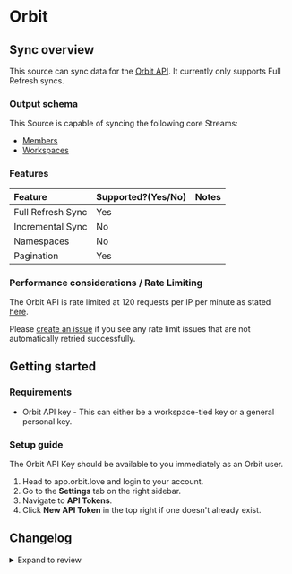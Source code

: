 # Orbit

## Sync overview

This source can sync data for the [Orbit API](https://docs.orbit.love/reference/about-the-orbit-api). It currently only supports Full Refresh syncs.

### Output schema

This Source is capable of syncing the following core Streams:

- [Members](https://api.orbit.love/reference/get_workspace-slug-members)
- [Workspaces](https://docs.orbit.love/reference/get_workspaces-workspace-slug)

### Features

| Feature           | Supported?\(Yes/No\) | Notes |
| :---------------- | :------------------- | :---- |
| Full Refresh Sync | Yes                  |       |
| Incremental Sync  | No                   |       |
| Namespaces        | No                   |       |
| Pagination        | Yes                  |       |

### Performance considerations / Rate Limiting

The Orbit API is rate limited at 120 requests per IP per minute as stated [here](https://docs.orbit.love/reference/rate-limiting).

Please [create an issue](https://github.com/airbytehq/airbyte/issues) if you see any rate limit issues that are not automatically retried successfully.

## Getting started

### Requirements

- Orbit API key - This can either be a workspace-tied key or a general personal key.

### Setup guide

The Orbit API Key should be available to you immediately as an Orbit user.

1. Head to app.orbit.love and login to your account.
2. Go to the **Settings** tab on the right sidebar.
3. Navigate to **API Tokens**.
4. Click **New API Token** in the top right if one doesn't already exist.

## Changelog

<details>
  <summary>Expand to review</summary>

| Version | Date       | Pull Request                                             | Subject                                                                         |
| :------ | :--------- | :------------------------------------------------------- | :------------------------------------------------------------------------------ |
| 0.3.7 | 2024-06-20 | [39844](https://github.com/airbytehq/airbyte/pull/39844) | Update dependencies |
| 0.3.6 | 2024-06-06 | [39179](https://github.com/airbytehq/airbyte/pull/39179) | [autopull] Upgrade base image to v1.2.2 |
| 0.3.5 | 2024-05-28 | [38700](https://github.com/airbytehq/airbyte/pull/38700) | Make compatible with builder |
| 0.3.4 | 2024-04-19 | [37212](https://github.com/airbytehq/airbyte/pull/37212) | Updating to 0.80.0 CDK |
| 0.3.3 | 2024-04-18 | [37212](https://github.com/airbytehq/airbyte/pull/37212) | Manage dependencies with Poetry. |
| 0.3.2 | 2024-04-15 | [37212](https://github.com/airbytehq/airbyte/pull/37212) | Base image migration: remove Dockerfile and use the python-connector-base image |
| 0.3.1 | 2024-04-12 | [37212](https://github.com/airbytehq/airbyte/pull/37212) | schema descriptions |
| 0.3.0 | 2023-10-25 | [30976](https://github.com/airbytehq/airbyte/pull/30976) | Migrate to low-code framework |
| 0.2.0 | 2023-10-23 | [31747](https://github.com/airbytehq/airbyte/pull/31747) | Update schema |
| 0.1.1 | 2022-06-28 | [14208](https://github.com/airbytehq/airbyte/pull/14208) | Remove unused schema |
| 0.1.0 | 2022-06-27 | [13390](https://github.com/airbytehq/airbyte/pull/13390) | Initial Release |

</details>
